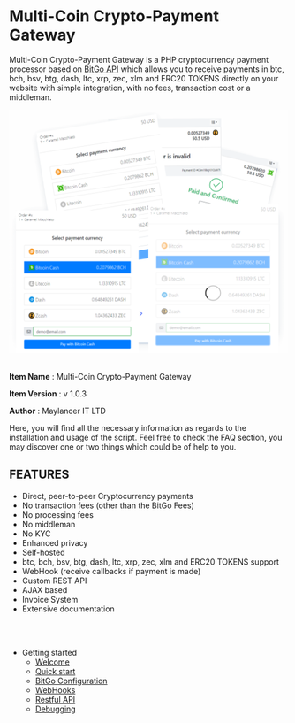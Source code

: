 # Multi-Coin Crypto-Payment Gateway

Multi-Coin Crypto-Payment Gateway is a PHP cryptocurrency payment processor based on [BitGo API](https://www.bitgo.com/) which allows you to receive payments in  btc, bch, bsv, btg, dash, ltc, xrp, zec, xlm and ERC20 TOKENS directly on your website with simple integration, with no fees, transaction cost or a middleman.

![Multi-Coin Crypto-Payment Gateway](assets/images/paymentMock.png)
<br>
<br>

__Item Name__ : Multi-Coin Crypto-Payment Gateway

__Item Version__ : v 1.0.3

__Author__ : Maylancer IT LTD


Here, you will find all the necessary information as regards to the installation and usage of the script. Feel free to check the FAQ section, you may discover one or two things which could be of help to you.




## FEATURES
- Direct, peer-to-peer Cryptocurrency payments
- No transaction fees (other than the BitGo Fees)
- No processing fees
- No middleman
- No KYC
- Enhanced privacy
- Self-hosted
- btc, bch, bsv, btg, dash, ltc, xrp, zec, xlm and ERC20 TOKENS support
- WebHook (receive callbacks if payment is made)
- Custom REST API 
- AJAX based
- Invoice System
- Extensive documentation


<br>
<br>

- Getting started
  - [Welcome](welcome.md)
  - [Quick start](quickstart.md)
  - [BitGo Configuration](bitgo.md)
  - [WebHooks](webhooks.md)
  - [Restful API](restful.md)
  - [Debugging](debugging.md)